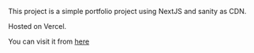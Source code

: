This project is a simple portfolio project using NextJS and sanity as CDN.

Hosted on Vercel.

You can visit it from [here](https://zerui-wang-portfolio.vercel.app/)